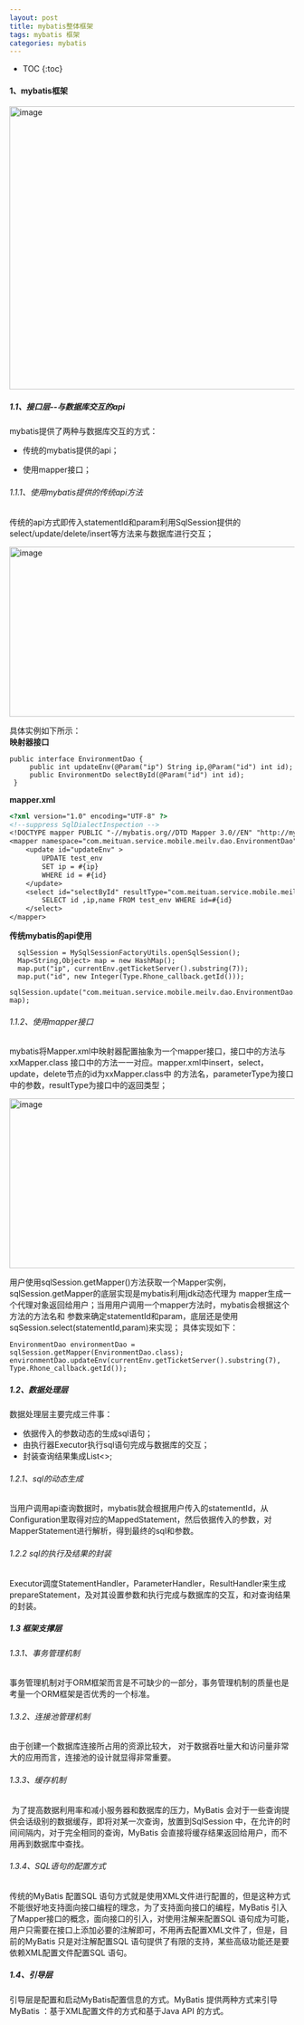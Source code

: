 ```yaml
---
layout: post
title: mybatis整体框架
tags: mybatis 框架
categories: mybatis
---    
```


* TOC
{:toc}   

#### 1、mybatis框架   

<img src="https://zy123a.github.io/zy-blog/images/mybatis/mybatis框架.png" width="600" height="500" alt="image"/>

##### 1.1、接口层--与数据库交互的api  

mybatis提供了两种与数据库交互的方式：  
  
* 传统的mybatis提供的api；   
  
* 使用mapper接口；  

###### 1.1.1、使用mybatis提供的传统api方法   

传统的api方式即传入statementId和param利用SqlSession提供的select/update/delete/insert等方法来与数据库进行交互；  
 
 <img src="https://zy123a.github.io/zy-blog/images/mybatis/传统的mybatis工作方式.png" width="700" height="300" alt="image"/>    
  
 具体实例如下所示：  
**映射器接口**
``` 
public interface EnvironmentDao {
     public int updateEnv(@Param("ip") String ip,@Param("id") int id);
     public EnvironmentDo selectById(@Param("id") int id);
 }   
```  

**mapper.xml**      
```dtd
<?xml version="1.0" encoding="UTF-8" ?>
<!--suppress SqlDialectInspection -->
<!DOCTYPE mapper PUBLIC "-//mybatis.org//DTD Mapper 3.0//EN" "http://mybatis.org/dtd/mybatis-3-mapper.dtd" >
<mapper namespace="com.meituan.service.mobile.meilv.dao.EnvironmentDao">
    <update id="updateEnv" >
        UPDATE test_env
        SET ip = #{ip}
        WHERE id = #{id}
    </update>
    <select id="selectById" resultType="com.meituan.service.mobile.meilv.dao.bean.EnvironmentDo">
        SELECT id ,ip,name FROM test_env WHERE id=#{id}
    </select>
</mapper>
```  

**传统mybatis的api使用**     
```
  sqlSession = MySqlSessionFactoryUtils.openSqlSession();
  Map<String,Object> map = new HashMap();
  map.put("ip", currentEnv.getTicketServer().substring(7));
  map.put("id", new Integer(Type.Rhone_callback.getId()));
  sqlSession.update("com.meituan.service.mobile.meilv.dao.EnvironmentDao.updateEnv", map);
```   

###### 1.1.2、使用mapper接口   

mybatis将Mapper.xml中映射器配置抽象为一个mapper接口，接口中的方法与xxMapper.class
接口中的方法一一对应。mapper.xml中insert，select，update，delete节点的id为xxMapper.class中
的方法名，parameterType为接口中的参数，resultType为接口中的返回类型；   

<img src="https://zy123a.github.io/zy-blog/images/mybatis/mapper.png" width="600" height="300" alt="image"/>       
    
用户使用sqlSession.getMapper()方法获取一个Mapper实例，sqlSession.getMapper的底层实现是mybatis利用jdk动态代理为
mapper生成一个代理对象返回给用户；当用用户调用一个mapper方法时，mybatis会根据这个方法的方法名和
参数来确定statementId和param，底层还是使用sqSession.select(statementId,param)来实现；
具体实现如下：   
```
EnvironmentDao environmentDao = sqlSession.getMapper(EnvironmentDao.class);
environmentDao.updateEnv(currentEnv.getTicketServer().substring(7), Type.Rhone_callback.getId());
```   

##### 1.2、数据处理层   

数据处理层主要完成三件事：  
 
* 依据传入的参数动态的生成sql语句；  
* 由执行器Executor执行sql语句完成与数据库的交互；  
* 封装查询结果集成List<>;     

###### 1.2.1、sql的动态生成   

当用户调用api查询数据时，mybatis就会根据用户传入的statementId，从Configuration里取得对应的MappedStatement，然后依据传入的参数，对MapperStatement进行解析，得到最终的sql和参数。   

###### 1.2.2 sql的执行及结果的封装   

Executor调度StatementHandler，ParameterHandler，ResultHandler来生成prepareStatement，及对其设置参数和执行完成与数据库的交互，和对查询结果的封装。   

##### 1.3 框架支撑层   

###### 1.3.1、事务管理机制  
    
事务管理机制对于ORM框架而言是不可缺少的一部分，事务管理机制的质量也是考量一个ORM框架是否优秀的一个标准。  

###### 1.3.2、连接池管理机制  
    
由于创建一个数据库连接所占用的资源比较大， 对于数据吞吐量大和访问量非常大的应用而言，连接池的设计就显得非常重要。  
    
###### 1.3.3、缓存机制  
 为了提高数据利用率和减小服务器和数据库的压力，MyBatis 会对于一些查询提供会话级别的数据缓存，即将对某一次查询，放置到SqlSession 中，在允许的时间间隔内，对于完全相同的查询，MyBatis 会直接将缓存结果返回给用户，而不用再到数据库中查找。  

###### 1.3.4、SQL语句的配置方式   
  
传统的MyBatis 配置SQL 语句方式就是使用XML文件进行配置的，但是这种方式不能很好地支持面向接口编程的理念，为了支持面向接口的编程，MyBatis 引入了Mapper接口的概念，面向接口的引入，对使用注解来配置SQL 语句成为可能，用户只需要在接口上添加必要的注解即可，不用再去配置XML文件了，但是，目前的MyBatis 只是对注解配置SQL 语句提供了有限的支持，某些高级功能还是要依赖XML配置文件配置SQL 语句。    

##### 1.4、引导层  

引导层是配置和启动MyBatis配置信息的方式。MyBatis 提供两种方式来引导MyBatis ：基于XML配置文件的方式和基于Java API 的方式。 



